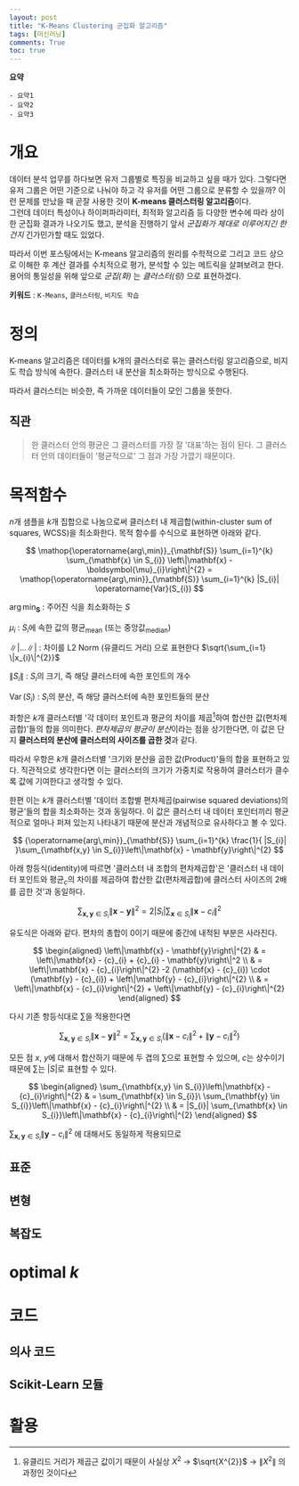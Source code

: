 ```yaml
---
layout: post
title: "K-Means Clustering 군집화 알고리즘"
tags: [머신러닝]
comments: True
toc: true
---
```


**요약**
```
- 요약1
- 요약2
- 요약3
```

# 개요

데이터 분석 업무를 하다보면 유저 그룹별로 특징을 비교하고 싶을 때가 있다. 그렇다면 유저 그룹은 어떤 기준으로 나눠야 하고 각 유저를 어떤 그룹으로 분류할 수 있을까? 이런 문제를 만났을 때 곧잘 사용한 것이 **K-means 클러스터링 알고리즘**이다.  
그런데 데이터 특성이나 하이퍼파라미터, 최적화 알고리즘 등 다양한 변수에 따라 상이한 군집화 결과가 나오기도 했고, 분석을 진행하기 앞서 *군집화가 제대로 이루어지긴 한 건지* 긴가민가할 때도 있었다.

따라서 이번 포스팅에서는 K-means 알고리즘의 원리를 수학적으로 그리고 코드 상으로 이해한 후 계산 결과를 수치적으로 평가, 분석할 수 있는 메트릭을 살펴보려고 한다. 용어의 통일성을 위해 앞으로 *군집(화)* 는 *클러스터(링)* 으로 표현하겠다.

**키워드** : `K-Means`, `클러스터링`, `비지도 학습`

# 정의

K-means 알고리즘은 데이터를 k개의 클러스터로 묶는 클러스터링 알고리즘으로, 비지도 학습 방식에 속한다. 클러스터 내 분산을 최소화하는 방식으로 수행된다.

따라서 클러스터는 비슷한, 즉 가까운 데이터들이 모인 그룹을 뜻한다.

## 직관

>한 클러스터 안의 평균은 그 클러스터를 가장 잘 '대표'하는 점이 된다. 그 클러스터 안의 데이터들이 '평균적으로' 그 점과 가장 가깝기 때문이다.

# 목적함수

$n$개 샘플을 $k$개 집합으로 나눔으로써 클러스터 내 제곱합(within-cluster sum of squares, WCSS)을 최소화한다. 목적 함수를 수식으로 표현하면 아래와 같다. 

$$
\mathop{\operatorname{arg\,min}}_{\mathbf{S}} \sum_{i=1}^{k} \sum_{\mathbf{x} \in S_{i}} \left\|\mathbf{x} - \boldsymbol{\mu}_{i}\right\|^{2} = \mathop{\operatorname{arg\,min}}_{\mathbf{S}} \sum_{i=1}^{k} |S_{i}| \operatorname{Var}(S_{i})
$$  


${\operatorname{arg\,min}}_{\mathbf{S}}$
 : 주어진 식을 최소화하는 $S$

${\mu}_{i}$
 : $S_i$에 속한 값의 평균<sub>mean</sub> (또는 중앙값<sub>median</sub>)<br>

$\||...\||$
: 차이를 L2 Norm (유클리드 거리) 으로 표현한다 $\sqrt{\sum_{i=1} \|x_{i}\|^{2}}$

$\|S_i\|$
: $S_i$의 크기, 즉 해당 클러스터에 속한 포인트의 개수

$\operatorname{Var}(S_{i})$
: $S_i$의 분산, 즉 해당 클러스터에 속한 포인트들의 분산

좌항은 $k$개 클러스터별 '각 데이터 포인트과 평균의 차이를 제곱[^1]하여 합산한 값(편차제곱합)'들의 합을 의미한다. *편차제곱의 평균이 분산*이라는 점을 상기한다면, 이 값은 단지 **클러스터의 분산에 클러스터의 사이즈를 곱한 것**과 같다.

[^1]: 유클리드 거리가 제곱근 값이기 때문이 사실상 $X^{2}$ → $\sqrt{X^{2}}$ → $\|X^{2}\|$ 의 과정인 것이다

따라서 우항은 $k$개 클러스터별 '크기와 분산을 곱한 값(Product)'들의 합을 표현하고 있다. 직관적으로 생각한다면 이는 클러스터의 크기가 가중치로 작용하여 클러스터가 클수록 값에 기여한다고 생각할 수 있다.  

한편 이는 $k$개 클러스터별 '데이터 조합별 편차제곱(pairwise squared deviations)의 평균'들의 합을 최소화하는 것과 동일하다. 이 값은 클러스터 내 데이터 포인터끼리 평균적으로 얼마나 퍼져 있는지 나타내기 때문에 분산과 개념적으로 유사하다고 볼 수 있다.

$$
{\operatorname{arg\,min}}_{\mathbf{S}} \sum_{i=1}^{k} \frac{1}{ |S_{i}| }\sum_{\mathbf{x,y} \in S_{i}}\left\|\mathbf{x} - \mathbf{y}\right\|^{2}
$$

아래 항등식(identity)에 따르면 '클러스터 내 조합의 편차제곱합'은 '클러스터 내 데이터 포인트와 평균<sub>$c$</sub>의 차이를 제곱하여 합산한 값(편차제곱합)에 클러스터 사이즈의 $2$배를 곱한 것'과 동일하다.

$$
\sum_{\mathbf{x,y} \in S_{i}}\left\|\mathbf{x} - \mathbf{y}\right\|^{2}=2|S_{i}|\sum_{\mathbf{x} \in S_{i}}\left\|\mathbf{x} - {c}_{i}\right\|^{2}
$$

유도식은 아래와 같다. 편차의 총합이 0이기 때문에 중간에 내적된 부분은 사라진다.

$$
\begin{aligned}
\left\|\mathbf{x} - \mathbf{y}\right\|^{2} 
& = \left\|\mathbf{x} - {c}_{i} + {c}_{i} - \mathbf{y}\right\|^2 \\
& = \left\|\mathbf{x} - {c}_{i}\right\|^{2} -2 (\mathbf{x} - {c}_{i}) \cdot (\mathbf{y} - {c}_{i}) + \left\|\mathbf{y} - {c}_{i}\right\|^{2} \\
& = \left\|\mathbf{x} - {c}_{i}\right\|^{2} + \left\|\mathbf{y} - {c}_{i}\right\|^{2}
\end{aligned}
$$

다시 기존 항등식대로 $\sum$을 적용한다면

$$
\sum_{\mathbf{x,y} \in S_{i}}\left\|\mathbf{x} - \mathbf{y}\right\|^{2} 
 = \sum_{\mathbf{x,y} \in S_{i}} (\left\|\mathbf{x} - {c}_{i}\right\|^{2} + \left\|\mathbf{y} - {c}_{i}\right\|^{2})
$$

모든 점 $x$, $y$에 대해서 합산하기 때문에 두 겹의 $\sum$으로 표현할 수 있으며, $c$는 상수이기 때문에 $\sum$는 $|S|$로 표현할 수 있다.

$$
\begin{aligned}
\sum_{\mathbf{x,y} \in S_{i}}\left\|\mathbf{x} - {c}_{i}\right\|^{2}
& = \sum_{\mathbf{x} \in S_{i}}\ \sum_{\mathbf{y} \in S_{i}}\left\|\mathbf{x} - {c}_{i}\right\|^{2} \\
& = |S_{i}| \sum_{\mathbf{x} \in S_{i}}\left\|\mathbf{x} - {c}_{i}\right\|^{2} 
\end{aligned}
$$

$\sum_{\mathbf{x,y} \in S_{i}}\left\|\mathbf{y} - {c}_{i}\right\|^{2}$ 에 대해서도 동일하게 적용되므로 

## 표준
## 변형
## 복잡도

# optimal $k$

# 코드

## 의사 코드

## Scikit-Learn 모듈

# 활용

